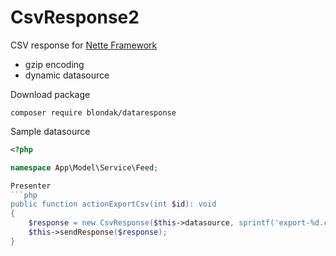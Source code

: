# CsvResponse2
CSV response for [Nette Framework](https://github.com/nette/nette)

* gzip encoding
* dynamic datasource

Download package
```console
composer require blondak/dataresponse
````

Sample datasource
```php
<?php

namespace App\Model\Service\Feed;

Presenter
```php
public function actionExportCsv(int $id): void
{
	$response = new CsvResponse($this->datasource, sprintf('export-%d.csv', $id));
	$this->sendResponse($response);
}
```